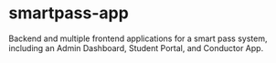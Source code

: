 # smartpass-app
Backend and multiple frontend applications for a smart pass system, including an Admin Dashboard, Student Portal, and Conductor App.
